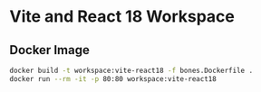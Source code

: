 # Vite and React 18 Workspace

## Docker Image

```bash
docker build -t workspace:vite-react18 -f bones.Dockerfile .
docker run --rm -it -p 80:80 workspace:vite-react18
```
